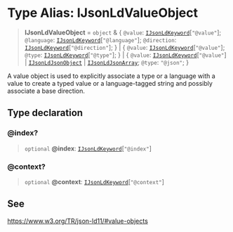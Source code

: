 # Type Alias: IJsonLdValueObject

> **IJsonLdValueObject** = `object` & \{ `@value`: [`IJsonLdKeyword`](IJsonLdKeyword.md)\[`"@value"`\]; `@language`: [`IJsonLdKeyword`](IJsonLdKeyword.md)\[`"@language"`\]; `@direction`: [`IJsonLdKeyword`](IJsonLdKeyword.md)\[`"@direction"`\]; \} \| \{ `@value`: [`IJsonLdKeyword`](IJsonLdKeyword.md)\[`"@value"`\]; `@type`: [`IJsonLdKeyword`](IJsonLdKeyword.md)\[`"@type"`\]; \} \| \{ `@value`: [`IJsonLdKeyword`](IJsonLdKeyword.md)\[`"@value"`\] \| [`IJsonLdJsonObject`](../interfaces/IJsonLdJsonObject.md) \| [`IJsonLdJsonArray`](IJsonLdJsonArray.md); `@type`: `"@json"`; \}

A value object is used to explicitly associate a type or a language with a value
to create a typed value or a language-tagged string and possibly associate a base direction.

## Type declaration

### @index?

> `optional` **@index**: [`IJsonLdKeyword`](IJsonLdKeyword.md)\[`"@index"`\]

### @context?

> `optional` **@context**: [`IJsonLdKeyword`](IJsonLdKeyword.md)\[`"@context"`\]

## See

https://www.w3.org/TR/json-ld11/#value-objects
